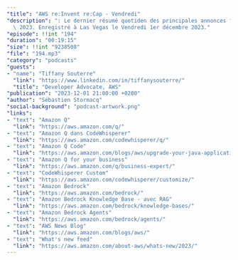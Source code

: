 ```yaml
---
"title": "AWS re:Invent re:Cap - Vendredi"
"description": ": Le dernier résumé quotiden des principales annonces faites à re:Invent\
  \ 2023. Enregistré à Las Vegas le Vendredi 1er décembre 2023."
"episode": !!int "194"
"duration": "00:19:15"
"size": !!int "9238508"
"file": "194.mp3"
"category": "podcasts"
"guests":
- "name": "Tiffany Souterre"
  "link": "https://www.linkedin.com/in/tiffanysouterre/"
  "title": "Developer Advocate, AWS"
"publication": "2023-12-01 21:00:00 +0200"
"author": "Sébastien Stormacq"
"social-background": "podcast-artwork.png"
"links":
- "text": "Amazon Q"
  "link": "https://aws.amazon.com/q/"
- "text": "Amazon Q dans CodeWhisperer"
  "link": "https://aws.amazon.com/codewhisperer/q/"
- "text": "Amazon Q Code"
  "link": "https://aws.amazon.com/blogs/aws/upgrade-your-java-applications-with-amazon-q-code-transformation-preview/"
- "text": "Amazon Q for your business"
  "link": "https://aws.amazon.com/q/business-expert/"
- "text": "CodeWhisperer Custom"
  "link": "https://aws.amazon.com/codewhisperer/customize/"
- "text": "Amazon Bedrock"
  "link": "https://aws.amazon.com/bedrock/"
- "text": "Amazon Bedrock Knowledge Base - avec RAG"
  "link": "https://aws.amazon.com/bedrock/knowledge-bases/"
- "text": "Amazon Bedrock Agents"
  "link": "https://aws.amazon.com/bedrock/agents/"
- "text": "AWS News Blog"
  "link": "https://aws.amazon.com/blogs/aws/"
- "text": "What's new feed"
  "link": "https://aws.amazon.com/about-aws/whats-new/2023/"
---
```

